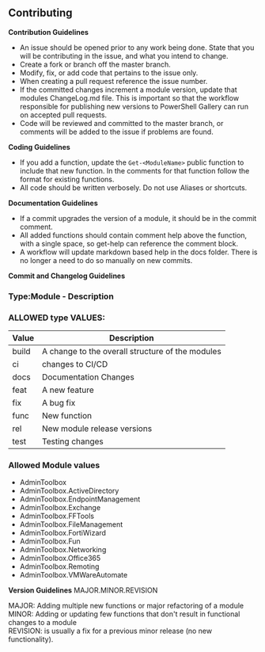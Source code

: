 ## Contributing

**Contribution Guidelines**

- An issue should be opened prior to any work being done. State that you will be contributing in the issue, and what you intend to change.
- Create a fork or branch off the master branch.
- Modify, fix, or add code that pertains to the issue only.
- When creating a pull request reference the issue number.
- If the committed changes increment a module version, update that modules ChangeLog.md file. This is important so that the workflow responsible for publishing new versions to PowerShell Gallery can run on accepted pull requests.
- Code will be reviewed and committed to the master branch, or comments will be added to the issue if problems are found.

**Coding Guidelines**

- If you add a function, update the `Get-<ModuleName>` public function to include that new function. In the comments for that function follow the format for existing functions.
- All code should be written verbosely. Do not use Aliases or shortcuts.

**Documentation Guidelines**

- If a commit upgrades the version of a module, it should be in the commit comment.
- All added functions should contain comment help above the function, with a single space, so get-help can reference the comment block.
- A workflow will update markdown based help in the docs folder. There is no longer a need to do so manually on new commits.

**Commit and Changelog Guidelines**
### Type:Module - Description

### ALLOWED type VALUES:
Value | Description
---------|----------
build | A change to the overall structure of the modules
ci | changes to CI/CD
docs | Documentation Changes
feat | A new feature
fix | A bug fix
func | New function
rel | New module release versions
test | Testing changes

### Allowed Module values
- AdminToolbox
- AdminToolbox.ActiveDirectory
- AdminToolbox.EndpointManagement
- AdminToolbox.Exchange
- AdminToolbox.FFTools
- AdminToolbox.FileManagement
- AdminToolbox.FortiWizard
- AdminToolbox.Fun
- AdminToolbox.Networking
- AdminToolbox.Office365
- AdminToolbox.Remoting
- AdminToolbox.VMWareAutomate

**Version Guidelines**
MAJOR.MINOR.REVISION

MAJOR: Adding multiple new functions or major refactoring of a module \
MINOR: Adding or updating few functions that don't result in functional changes to a module \
REVISION: is usually a fix for a previous minor release (no new functionality).